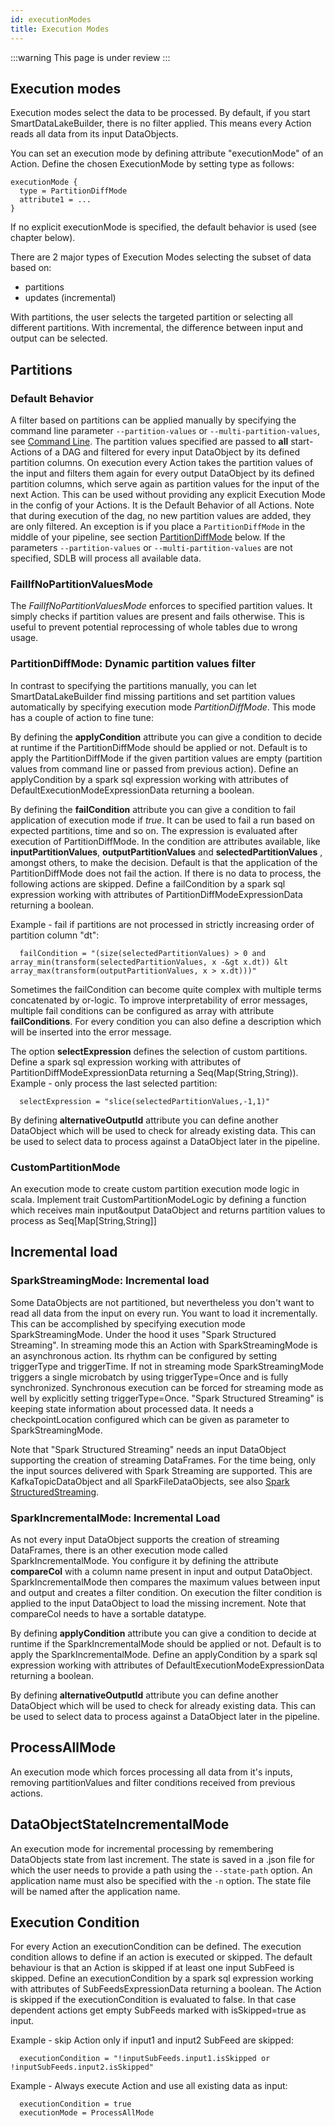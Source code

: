 ```yaml
---
id: executionModes
title: Execution Modes
---
```


:::warning
This page is under review 
:::

## Execution modes
Execution modes select the data to be processed. By default, if you start SmartDataLakeBuilder, there is no filter applied. This means every Action reads all data from its input DataObjects.

You can set an execution mode by defining attribute "executionMode" of an Action. Define the chosen ExecutionMode by setting type as follows:
```
executionMode {
  type = PartitionDiffMode
  attribute1 = ...
}
```
If no explicit executionMode is specified, the default behavior is used (see chapter below).

There are 2 major types of Execution Modes selecting the subset of data based on:

* partitions 
* updates (incremental)

With partitions, the user selects the targeted partition or selecting all different partitions. 
With incremental, the difference between input and output can be selected. 

## Partitions
<!--TODO find a good introduction to partitions-->

### Default Behavior
A filter based on partitions can be applied manually by specifying the command line parameter `--partition-values` or `--multi-partition-values`, see [Command Line](commandLine.md). The partition values specified are passed to **all** start-Actions of a DAG and filtered for every input DataObject by its defined partition columns.
On execution every Action takes the partition values of the input and filters them again for every output DataObject by its defined partition columns, which serve again as partition values for the input of the next Action.
This can be used without providing any explicit Execution Mode in the config of your Actions. It is the Default Behavior of all Actions. 
Note that during execution of the dag, no new partition values are added, they are only filtered. An exception is if you place a `PartitionDiffMode` in the middle of your pipeline, see section [PartitionDiffMode](#partitiondiffmode-dynamic-partition-values-filter) below.
If the parameters `--partition-values` or `--multi-partition-values` are not specified, SDLB will process all available data.

### FailIfNoPartitionValuesMode
The *FailIfNoPartitionValuesMode* enforces to specified partition values. It simply checks if partition values are present and fails otherwise.
This is useful to prevent potential reprocessing of whole tables due to wrong usage.

### PartitionDiffMode: Dynamic partition values filter
In contrast to specifying the partitions manually, you can let SmartDataLakeBuilder find missing partitions and set partition values automatically by specifying execution mode *PartitionDiffMode*. This mode has a couple of action to fine tune:

By defining the **applyCondition** attribute you can give a condition to decide at runtime if the PartitionDiffMode should be applied or not.
Default is to apply the PartitionDiffMode if the given partition values are empty (partition values from command line or passed from previous action).
Define an applyCondition by a spark sql expression working with attributes of DefaultExecutionModeExpressionData returning a boolean.
<!--TODO provide an example for PartitionDiffMode.applyCondition -->

By defining the **failCondition** attribute you can give a condition to fail application of execution mode if *true*.
It can be used to fail a run based on expected partitions, time and so on.
The expression is evaluated after execution of PartitionDiffMode. In the condition are attributes available, like **inputPartitionValues**, **outputPartitionValues** and **selectedPartitionValues** , amongst others, to make the decision.
Default is that the application of the PartitionDiffMode does not fail the action. If there is no data to process, the following actions are skipped.
Define a failCondition by a spark sql expression working with attributes of PartitionDiffModeExpressionData returning a boolean.

Example - fail if partitions are not processed in strictly increasing order of partition column "dt":
```
  failCondition = "(size(selectedPartitionValues) > 0 and array_min(transform(selectedPartitionValues, x -&gt x.dt)) &lt array_max(transform(outputPartitionValues, x > x.dt)))"
```

Sometimes the failCondition can become quite complex with multiple terms concatenated by or-logic.
To improve interpretability of error messages, multiple fail conditions can be configured as array with attribute **failConditions**. For every condition you can also define a description which will be inserted into the error message.
<!--TODO show a short example of PartitionDiffMode.failConditions with descriptions -->

The option **selectExpression** defines the selection of custom partitions.
Define a spark sql expression working with attributes of PartitionDiffModeExpressionData returning a Seq(Map(String,String)).
Example - only process the last selected partition:
```
  selectExpression = "slice(selectedPartitionValues,-1,1)"
```

By defining **alternativeOutputId** attribute you can define another DataObject which will be used to check for already existing data.
This can be used to select data to process against a DataObject later in the pipeline.

<!--TODO describe also PartitionDiffMode options  partitionColNb -->
<!--TODO describe also PartitionDiffMode options  nbOfPartitionValuesPerRun -->
<!--TODO describe also PartitionDiffMode options  applyPartitionValuesTransform -->
<!--TODO describe also PartitionDiffMode options  selectAdditionalInputExpression -->

### CustomPartitionMode
An execution mode to create custom partition execution mode logic in scala.
Implement trait CustomPartitionModeLogic by defining a function which receives main input&output DataObject and returns partition values to process as Seq[Map[String,String]\]


## Incremental load
<!-- TODO introduction to incremental -->



### SparkStreamingMode: Incremental load
Some DataObjects are not partitioned, but nevertheless you don't want to read all data from the input on every run. You want to load it incrementally.
This can be accomplished by specifying execution mode SparkStreamingMode. Under the hood it uses "Spark Structured Streaming".
In streaming mode this an Action with SparkStreamingMode is an asynchronous action. Its rhythm can be configured by setting triggerType and triggerTime.
If not in streaming mode SparkStreamingMode triggers a single microbatch by using triggerType=Once and is fully synchronized. Synchronous execution can be forced for streaming mode as well by explicitly setting triggerType=Once.
"Spark Structured Streaming" is keeping state information about processed data. It needs a checkpointLocation configured which can be given as parameter to SparkStreamingMode.

Note that "Spark Structured Streaming" needs an input DataObject supporting the creation of streaming DataFrames.
For the time being, only the input sources delivered with Spark Streaming are supported.
This are KafkaTopicDataObject and all SparkFileDataObjects, see also [Spark StructuredStreaming](https://spark.apache.org/docs/latest/structured-streaming-programming-guide.html#creating-streaming-dataframes-and-streaming-datasets).

<!-- TODO does SparkIncrementalMode still exist or is it now better specified with the other incremental modes? -->
### SparkIncrementalMode: Incremental Load
As not every input DataObject supports the creation of streaming DataFrames, there is an other execution mode called SparkIncrementalMode.
You configure it by defining the attribute **compareCol** with a column name present in input and output DataObject.
SparkIncrementalMode then compares the maximum values between input and output and creates a filter condition.
On execution the filter condition is applied to the input DataObject to load the missing increment.
Note that compareCol needs to have a sortable datatype.

By defining **applyCondition** attribute you can give a condition to decide at runtime if the SparkIncrementalMode should be applied or not.
Default is to apply the SparkIncrementalMode. Define an applyCondition by a spark sql expression working with attributes of DefaultExecutionModeExpressionData returning a boolean.

By defining **alternativeOutputId** attribute you can define another DataObject which will be used to check for already existing data.
This can be used to select data to process against a DataObject later in the pipeline.

<!-- TODO describe DataFrameIncrementalMode -->
<!-- TODO describe FileIncrementalMode -->




## ProcessAllMode
An execution mode which forces processing all data from it's inputs, removing partitionValues and filter conditions received from previous actions.

## DataObjectStateIncrementalMode
An execution mode for incremental processing by remembering DataObjects state from last increment. The state is saved in a .json file for which the user needs to provide a path using the `--state-path` option. An application name must also be specified with the `-n` option. The state file will be named after the application name.

## Execution Condition
For every Action an executionCondition can be defined. The execution condition allows to define if an action is executed or skipped. The default behaviour is that an Action is skipped if at least one input SubFeed is skipped.
Define an executionCondition by a spark sql expression working with attributes of SubFeedsExpressionData returning a boolean.
The Action is skipped if the executionCondition is evaluated to false. In that case dependent actions get empty SubFeeds marked with isSkipped=true as input.

Example - skip Action only if input1 and input2 SubFeed are skipped:
```
  executionCondition = "!inputSubFeeds.input1.isSkipped or !inputSubFeeds.input2.isSkipped"
```

Example - Always execute Action and use all existing data as input:
```
  executionCondition = true
  executionMode = ProcessAllMode
```
